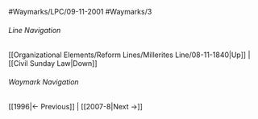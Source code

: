 #Waymarks/LPC/09-11-2001
#Waymarks/3
###### Line Navigation
[[Organizational Elements/Reform Lines/Millerites Line/08-11-1840|Up]] | [[Civil Sunday Law|Down]]
###### Waymark Navigation
[[1996|<- Previous]] | [[2007-8|Next ->]]
